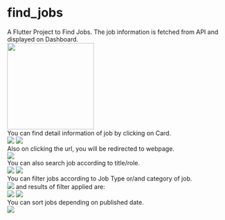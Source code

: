 # find_jobs

A Flutter Project to Find Jobs. The job information is fetched from API and displayed on Dashboard.<br/>
<img src="images/Dashboard.png" height="200">
<br/>
You can find detail information of job by clicking on Card.<br/>
<img src="images/DetailDescription.png"> <img src="images/DetailDescription1.png">
<br/>
Also on clicking the url, you will be redirected to webpage.<br/>
<img src="images/WebData.png">
<br/>
You can also search job according to title/role.<br/>
<img src="images/searching.png"> <img src="images/SearchResults.png">
<br/>
You can filter jobs according to Job Type or/and category of job.<br/>
<img src="images/FilterOptions.png">
and results of filter applied are:<br/>
<img src="images/FilterResult.png"> <img src="images/FilterResult1.png">
<br/>
You can sort jobs depending on published date.<br/>
<img src="images/dateSorting.png">
<br/>
